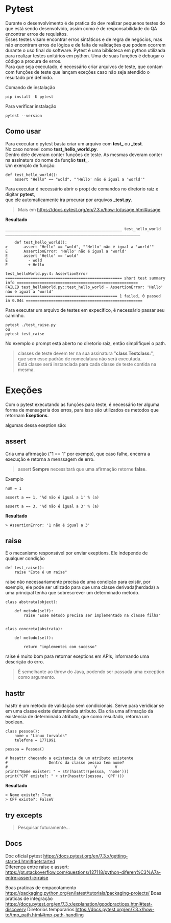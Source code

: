 # Pytest

Durante o desenvolvimento é de pratica do dev realizar pequenos testes do que está sendo desenvolvido, assim como é de responsabilidade do QA encontrar erros de requisitos.<br>
Esses testes visam encontrar erros sintáticos e de regra de negócios, mas não encontram erros de lógica e de falta de validações que podem ocorrem durante o uso final do software.
Pytest é uma biblioteca em python utilizada para realizar testes unitários em python. Uma de suas funções é debugar o código a procura de erros.<br>
Para que seja executado, é necessário criar arquivos de teste, que contam com funções de teste que lançam exeções caso não seja atendido o resultado pré definido.<br>

Comando de instalação
```
pip install -U pytest
```
Para verificar instalação

```
pytest --version
```

## Como usar

Para executar o pytest basta criar um arquivo com **test_** ou **_test**.<br>
No caso nomeei como **test_hello_world.py**.<br>
Dentro dele deveram conter funções de teste. As mesmas deveram conter na assinatura do nome da função **test_**.<br>
Um exemplo de função:

```
def test_hello_world():
    assert "Hello" == "wold", "'Hello' não é igual a 'world'"
```

Para executar é necessário abrir o propt de comandos no diretorio raiz e digitar **pytest**,<br>
que ele automaticamente ira procurar por arquivos **_test.py**.<br>
> Mais em https://docs.pytest.org/en/7.3.x/how-to/usage.html#usage

**Resultado**
```
___________________________________________________ test_hello_world ___________________________________________________________

    def test_hello_world():
>       assert "Hello" == "wold", "'Hello' não é igual a 'world'"
E       AssertionError: 'Hello' não é igual a 'world'
E       assert 'Hello' == 'wold'
E         - wold
E         + Hello

test_helloWorld.py:4: AssertionError
=================================================== short test summary info =====================================================
FAILED test_helloWorld.py::test_hello_world - AssertionError: 'Hello' não é igual a 'world'
================================================= 1 failed, 0 passed in 0.04s ===================================================
```
Para executar um arquivo de testes em expecifico, é necessário passar seu caminho.<br>
```
pytest ./test_raise.py
ou
pytest test_raise
```
No exemplo o prompt está aberto no diretorio raiz, então simplifiquei o path.
<br>
> classes de teste devem ter na sua assinatura "**class Testclass:**",<br> que sem esse padrão de nomeclatura não será executada. <br>Está classe será instanciada para cada classe de teste contida na mesma.
# Exeções
Com o pytest executando as funções para teste, é necessário ter alguma forma de mensageria dos erros, para isso são utilizados os metodos que retornam **Exeptions**.<br>

algumas dessa exeption são:

## assert
Cria uma afirmação ("1 == 1" por exempo), que caso falhe, encerra a execução e retorna a menssagem de erro.<br>
>assert **Sempre** necessitará que uma afirmação retorne **false**.

Exemplo
```
num = 1

assert a == 1, '%d não é igual a 1' % (a)

assert a == 3, '%d não é igual a 3' % (a)
```
**Resultado**
```
> AssertionError: '1 não é igual a 3'
```

## raise
É o mecanismo responsável por enviar exeptions. Ele independe de qualquer condição
```
def test_raise():
    raise "Este é um raise"
```
raise não necessariamente precisa de uma condição para existir, por exemplo, ele pode ser utilzado para que uma classe derivada(herdada) a uma principal tenha que sobrescrever um determinado metodo.<br>

```
class abstrata(object):

    def metodo(self):
        raise "Esse método precisa ser implementado na classe filha"


class concreta(abstrata):

    def metodo(self):

        return "implementei com sucesso"
```
raise é muito bom para retornar exeptions em APIs, informando uma descrição do erro.
> É semelhante ao throw do Java, podendo ser passada uma exception como argumento.

## hasttr
hasttr é um metodo de validação sem condicionais. Serve para veridicar se em uma classe existe determinada atributo. Ela cria uma afirmação da existencia de determinado atributo, que como resultado, retorna um boolean.

```
class pessoa():
    nome = "Linux torvalds"
    telefone = 1771991

pessoa = Pessoa()
 
# hasattr checando a existencia de um atributo existente
#                  Dentro da classe pessoa tem nome?
#                                      V        V
print("Nome existe?: " + str(hasattr(pessoa, 'nome')))
print("CPF existe?: " + str(hasattr(pessoa, 'CPF')))
```
**Resultado**
```
> Nome existe?: True
> CPF existe?: FalseV
```
## try excepts
> Pesquisar futuramente...

## Docs
Doc oficial pytest https://docs.pytest.org/en/7.3.x/getting-started.html#getstarted<br>
Diferença entre raise e assert: https://pt.stackoverflow.com/questions/127118/python-diferen%C3%A7a-entre-assert-e-raise<br>

Boas praticas de empacotamento https://packaging.python.org/en/latest/tutorials/packaging-projects/
Boas praticas de integração https://docs.pytest.org/en/7.3.x/explanation/goodpractices.html#test-discovery
Diretorios temporarios https://docs.pytest.org/en/7.3.x/how-to/tmp_path.html#tmp-path-handling
